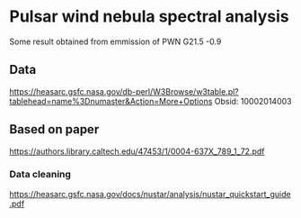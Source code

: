 # Pulsar wind nebula spectral analysis

Some result obtained from emmission of PWN G21.5 -0.9


## Data
https://heasarc.gsfc.nasa.gov/db-perl/W3Browse/w3table.pl?tablehead=name%3Dnumaster&Action=More+Options
Obsid: 10002014003

## Based on paper
https://authors.library.caltech.edu/47453/1/0004-637X_789_1_72.pdf

### Data cleaning
https://heasarc.gsfc.nasa.gov/docs/nustar/analysis/nustar_quickstart_guide.pdf
